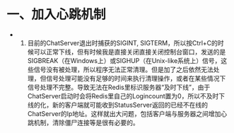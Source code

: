 # 一、加入心跳机制
- 1. 目前的ChatServer退出时捕获的SIGINT, SIGTERM，所以按Ctrl+C的时候可以正常下线，但有时候我是直接关闭直接关闭控制台窗口，发送的是SIGBREAK（在Windows上）或SIGHUP（在Unix-like系统上）信号，这些信号没有被处理，所以程序无法正常清理。但是加了之后依然无法处理，但信号处理可能没有足够的时间来执行清理操作，或者在某些情况下信号处理不完整。导致无法在Redis里标识服务器“及时下线”，由于ChatServer启动时会将Redis里自己的Logincount置为0，所以不及时下线的化，新的客户端就可能收到StatusServer返回的已经不在线的ChatServer的Ip地址。这样就出大问题，包括客户端与服务器之间增加心跳机制，清除僵尸连接等是很有必要的。